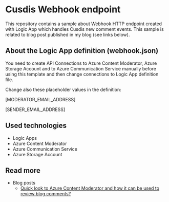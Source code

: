 # Cusdis Webhook endpoint

This repository contains a sample about Webhook HTTP endpoint created with Logic App which handles Cusdis new comment events. This sample is related to blog post published in my blog (see links below).

## About the Logic App definition (webhook.json)

You need to create API Connections to Azure Content Moderator, Azure Storage Account and to Azure Communication Service manually before using this template and then change connections to Logic App definition file.

Change also these placeholder values in the definition:

[MODERATOR_EMAIL_ADDRESS]

[SENDER_EMAIL_ADDRESS]

## Used technologies

- Logic Apps
- Azure Content Moderator
- Azure Communication Service
- Azure Storage Account

## Read more

- Blog posts
  - [Quick look to Azure Content Moderator and how it can be used to review blog comments?](https://www.kallemarjokorpi.fi/blog/azure-content-moderator-comment-review.html)




